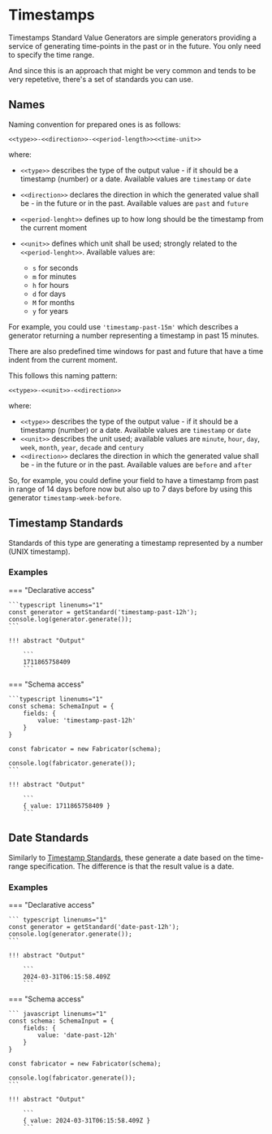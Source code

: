 # Timestamps

Timestamps Standard Value Generators are simple generators providing a service of generating
time-points in the past or in the future. You only need to specify the time range.

And since this is an approach that might be very common and tends to be very repetetive,
there's a set of standards you can use.

## Names

Naming convention for prepared ones is as follows:

```
<<type>>-<<direction>>-<<period-length>><<time-unit>>
```

where:

- `<<type>>` describes the type of the output value - if it should be a timestamp (number) or
  a date. Available values are `timestamp` or `date`
- `<<direction>>` declares the direction in which the generated value shall be - in the future
  or in the past. Available values are `past` and `future`
- `<<period-lenght>>` defines up to how long should be the timestamp from the current moment
- `<<unit>>` defines which unit shall be used; strongly related to the `<<period-lenght>>`.
  Available values are:

  - `s` for seconds
  - `m` for minutes
  - `h` for hours
  - `d` for days
  - `M` for months
  - `y` for years

For example, you could use `'timestamp-past-15m'` which describes a generator
returning a number representing a timestamp in past 15 minutes.

There are also predefined time windows for past and future that have a time indent
from the current moment.

This follows this naming pattern:

```
<<type>>-<<unit>>-<<direction>>
```

where:

- `<<type>>` describes the type of the output value - if it should be a timestamp (number) or
  a date. Available values are `timestamp` or `date`
- `<<unit>>` describes the unit used; available values are `minute`, `hour`, `day`, `week`, `month`,
  `year`, `decade` and `century`
- `<<direction>>` declares the direction in which the generated value shall be - in the future
  or in the past. Available values are `before` and `after`

So, for example, you could define your field to have a timestamp from past in range
of 14 days before now but also up to 7 days before by using this generator
`timestamp-week-before`.

## Timestamp Standards

Standards of this type are generating a timestamp represented by a number (UNIX timestamp).

### Examples

=== "Declarative access"

    ```typescript linenums="1"
    const generator = getStandard('timestamp-past-12h');
    console.log(generator.generate());
    ```

    !!! abstract "Output"

        ```
        1711865758409
        ```

=== "Schema access"

    ```typescript linenums="1"
    const schema: SchemaInput = {
        fields: {
            value: 'timestamp-past-12h'
        }
    }

    const fabricator = new Fabricator(schema);

    console.log(fabricator.generate());
    ```

    !!! abstract "Output"

        ```
        { value: 1711865758409 }
        ```

## Date Standards

Similarly to [Timestamp Standards](#timestamp-standards), these generate a date based
on the time-range specification. The difference is that the result value is a date.

### Examples

=== "Declarative access"

    ``` typescript linenums="1"
    const generator = getStandard('date-past-12h');
    console.log(generator.generate());
    ```

    !!! abstract "Output"

        ```
        2024-03-31T06:15:58.409Z
        ```

=== "Schema access"

    ``` javascript linenums="1"
    const schema: SchemaInput = {
        fields: {
            value: 'date-past-12h'
        }
    }

    const fabricator = new Fabricator(schema);

    console.log(fabricator.generate());
    ```

    !!! abstract "Output"

        ```
        { value: 2024-03-31T06:15:58.409Z }
        ```
